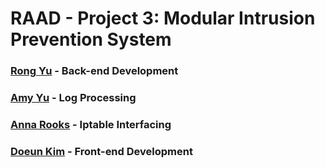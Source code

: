 # RAAD - Project 3: Modular Intrusion Prevention System
### [Rong Yu](https://github.com/RongYu98) - Back-end Development
### [Amy Yu](https://github.com/amy-yu) - Log Processing
### [Anna Rooks](https://github.com/LilRooks) - Iptable Interfacing
### [Doeun Kim](https://github.com/97dawn) - Front-end Development
